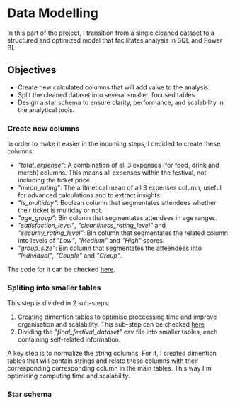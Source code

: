# Data Modelling

In this part of the project, I transition from a single cleaned dataset to a structured and optimized model that facilitates analysis in SQL and Power BI.

## Objectives

- Create new calculated columns that will add value to the analysis.
- Split the cleaned dataset into several smaller, focused tables.
- Design a star schema to ensure clarity, performance, and scalability in the analytical tools.

### Create new columns

In order to make it easier in the incoming steps, I decided to create these columns:

- *"total_expense"*: A combination of all 3 expenses (for food, drink and merch) columns. This means all expenses within the festival, not including the ticket price.
- *"mean_rating"*: The aritmetical mean of all 3 expenses column, useful for advanced calculations and to extract insights.
- *"is_multiday"*: Boolean column that segmentates attendees whether their ticket is multiday or not.
- *"age_group"*: Bin column that segmentates attendees in age ranges.
- *"satisfaction_level"*, *"cleanliness_rating_level"* and *"security_rating_level"*: Bin column that segmentates the related column into levels of *"Low"*, *"Medium"* and *"High"* scores.
- *"group_size"*: Bin column that segmentates the atteendees into *"Individual"*, *"Couple"* and *"Group"*.

The code for it can be checked [here](https://github.com/Donnie-McGee/Festival-Purchase-Behavior-Analysis/blob/develop/4.-%20Data%20Modelling/1-%20Adding%20new%20columns/New%20columns.ipynb).

### Spliting into smaller tables

This step is divided in 2 sub-steps:

1. Creating dimention tables to optimise proccessing time and improve organisation and scalability. This sub-step can be checked [here](https://github.com/Donnie-McGee/Festival-Purchase-Behavior-Analysis/blob/develop/4.-%20Data%20Modelling/2-%20Creating%20dim%20tables/Dim%20tables.ipynb)
2. Dividing the *"final_festival_dataset"* csv file into smaller tables, each containing self-related information.

A key step is to normalize the string columns. For it, I created dimention tables that will contain strings and relate these columns with their corresponding corresponding column in the main tables. This way I'm optimising computing time and scalability.

### Star schema

